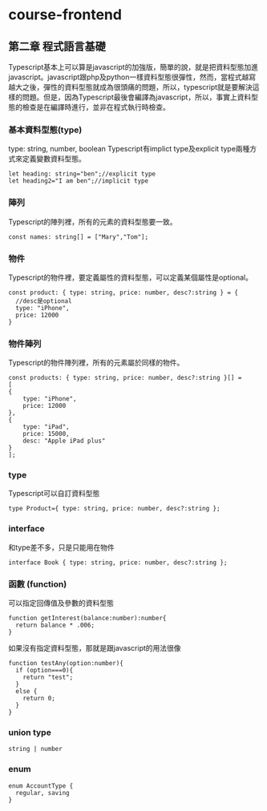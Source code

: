 # course-frontend
## 第二章 程式語言基礎
Typescript基本上可以算是javascript的加強版，簡單的說，就是把資料型態加進javascript。javascript跟php及python一樣資料型態很彈性，然而，當程式越寫越大之後，彈性的資料型態就成為很頭痛的問題，所以，typescript就是要解決這樣的問題。但是，因為Typescript最後會編譯為javascript，所以，事實上資料型態的檢查是在編譯時進行，並非在程式執行時檢查。

### 基本資料型態(type)
type: string, number, boolean
Typescript有implict type及explicit type兩種方式來定義變數資料型態。

    let heading: string="ben";//explicit type
    let heading2="I am ben";//implicit type

### 陣列
Typescript的陣列裡，所有的元素的資料型態要一致。

    const names: string[] = ["Mary","Tom"];

### 物件
Typescript的物件裡，要定義屬性的資料型態，可以定義某個屬性是optional。

    const product: { type: string, price: number, desc?:string } = {
      //desc是optional
      type: "iPhone",
      price: 12000
    }

### 物件陣列
Typescript的物件陣列裡，所有的元素屬於同樣的物件。

    const products: { type: string, price: number, desc?:string }[] = 
    [
    {
        type: "iPhone",
        price: 12000
    },
    {
        type: "iPad",
        price: 15000,
        desc: "Apple iPad plus"
    }
    ];

### type
Typescript可以自訂資料型態

    type Product={ type: string, price: number, desc?:string };

### interface
和type差不多，只是只能用在物件

    interface Book { type: string, price: number, desc?:string };

### 函數 (function)
可以指定回傳值及參數的資料型態

    function getInterest(balance:number):number{
      return balance * .006;
    }

如果沒有指定資料型態，那就是跟javascript的用法很像

    function testAny(option:number){
      if (option===0){
        return "test";
      }
      else {
        return 0;
      }
    }

### union type
    string | number
### enum
    enum AccountType {
      regular, saving
    }